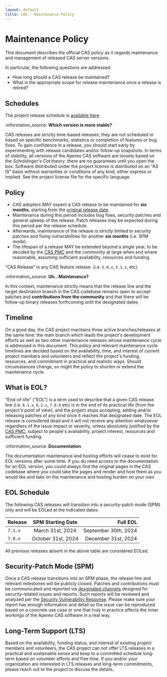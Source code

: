```yaml
---
layout: default
title: CAS - Maintenance Policy
---
```


# Maintenance Policy

This document describes the official CAS policy as it regards maintenance and management of released CAS server versions.

In particular, the following questions are addressed:

- How long should a CAS release be maintained?
- What is the appropriate scope for release maintenance once a release is retired?

## Schedules

The project release schedule is [available here](https://github.com/apereo/cas/milestones).

<div class="alert alert-info">:information_source: <strong>Which version is more stable?</strong><p>CAS releases are strictly time-based releases; they 
are not scheduled or based on specific benchmarks, statistics or completion of features or bug fixes. To gain confidence in a 
release, you should start early by experimenting with release candidates and/or follow-up snapshots.
In terms of stability, all versions of the Apereo CAS software are loosely based on the <i>Schrödinger's Cat</i> theory: there are no guarantees 
until you open the box. Software distributed under the project license is distributed on an "AS IS" basis without warranties or conditions 
of any kind, either express or implied. See the project license file for the specific language.
</p></div>

## Policy

- CAS adopters MAY expect a CAS release to be maintained for **six months**, starting from the [original release date](https://github.com/apereo/cas/releases).
- Maintenance during this period includes bug fixes, security patches and general upkeep of the release. Patch releases may be expected during this period per the release schedule.
- Afterwards, maintenance of the release is *strictly* limited to security patches and fixing vulnerabilities for another **six months** (i.e. SPM mode).
- The lifespan of a release MAY be extended beyond a single year, to be decided by the [CAS PMC](Project-Committee.html) and the community at large when and where reasonable, assuming sufficient availability, resources and funding.

“CAS Release” is any CAS feature release. (i.e. `5.0.x`, `5.1.x`, etc).

<div class="alert alert-info">:information_source: <strong>Uh...Maintenance?</strong><p>
In this context, maintenance strictly means that the release line and the target destination branch in the CAS codebase remains open to
  accept patches and <strong>contributions from the community</strong> and that there will be follow-up binary releases forthcoming until the designated dates. 
</p></div>

## Timeline

On a good day, the CAS project maintains three active branches/releases at the same time: the main branch which leads the 
project's development efforts as well as two other maintenance releases whose maintenance cycle is addressed in this document. 
This policy and relevant maintenance cycle timelines are decided based on the availability, time, and interest of current project 
members and volunteers and reflect the project's funding, resources, and commitment in practical and realistic ways. Should 
circumstances change, so might the policy to shorten or extend the maintenance cycle.

## What is EOL?

"End-of-life" ("EOL") is a term used to describe that a given CAS release line (i.e. `6.1.x`, `6.2.x`, `7.0.0` etc) is in the end 
of its practical life (from the project's point of view), and the project stops accepting, adding and/or releasing patches of any 
kind once it reaches that designated date. The EOL release is considered dead and it will not receive any attention whatsoever 
regardless of the issue impact or severity, unless absolutely justified by the [CAS PMC](Project-Committee.html), subject to people's availability, 
project interest, resources and sufficient funding.

<div class="alert alert-info">:information_source: <strong>Documentation</strong><p>
The documentation maintenance and hosting efforts will cease to exist for EOL versions after some time. If you do need access to the documentation
for an EOL version, you could always find the original pages in the CAS codebase where you could take the pages and render and host
them as you would like and take on the maintenance and hosting burden on your own.
</p></div>

## EOL Schedule

The following CAS releases will transition into a security-patch mode (SPM) only and will be EOLed at the indicated dates.

| Release | SPM Starting Date  |             Full EOL |
|---------|:------------------:|---------------------:|
| `7.1.x` |  March 31st, 2024  | September 30th, 2024 |
| `7.0.x` | October 31st, 2024 |  December 31st, 2024 |

All previous releases absent in the above table are considered EOLed.

## Security-Patch Mode (SPM)

Once a CAS release transitions into an SPM phase, the release line and relevant milestones will be publicly 
closed. Patches and contributions must be communicated and reported via [desginated channels](/cas/Mailing-Lists.html) designed 
for security-related issues and reports. Such reports will be reviewed and analyzed per the [Security Vulnerability Response](/cas/developer/Sec-Vuln-Response.html). 
Please make sure your report has enough information and detail so the issue can be reproduced based on a concrete 
use case or one that truly in practice affects the inner workings of the Apereo CAS software in a real way.

## Long-Term Support (LTS)

Based on the availability, funding status, and interest of existing project members and volunteers, 
the CAS project can not offer LTS releases in a practical and sustainable sense and keep to a committed schedule 
long-term based on volunteer efforts and free time. If you and/or your organization are interested in LTS releases 
and long-term commitments, please reach out to the project to discuss the details.
